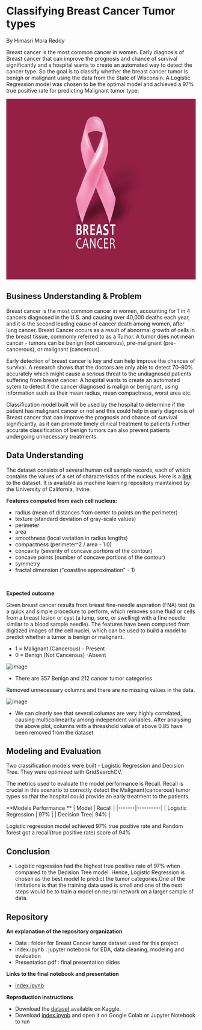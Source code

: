 # Classifying Breast Cancer Tumor types
By Himasri Mora Reddy

Breast cancer is the most common cancer in women. Early diagnosis of Breast cancer that can improve the prognosis and chance of survival significantly and a hospital wants to create an automated way to detect the cancer type. So the goal is to classify whether the breast cancer tumor is benign or malignant using the data from the State of Wisconsin. A Logistic Regression model was chosen to be the optimal model and achieved a 97% true positive rate for predicting Malignant tumor type.

<p align="center" width="100%">
<img src="https://github.com/hmorareddy/AI_Capstone/blob/main/image.png" alt="breast cancer logo" height="480" width="640"/>
</p>

## Business Understanding & Problem

Breast cancer is the most common cancer in women, accounting for 1 in 4 cancers diagnosed in the U.S. and causing over 40,000 deaths each year, and it is the second leading cause of cancer death among women, after lung cancer. Breast Cancer occurs as a result of abnormal growth of cells in the breast tissue, commonly referred to as a Tumor. A tumor does not mean cancer - tumors can be benign (not cancerous), pre-malignant (pre-cancerous), or malignant (cancerous).

Early detection of breast cancer is key and can help improve the chances of survival. A research shows that the doctors are only able to detect 70–80% accurately which might cause a serious threat to the undiagnosed patients suffering from breast cancer. A hospital wants to create an automated sytem to detect if the cancer diagnosed is malign or benignant, using information such as their mean radius, mean compactness, worst area etc.

Classification model built will be used by the hospital to determine if the patient has malignant cancer or not and this could help in early diagnosis of Breast cancer that can improve the prognosis and chance of survival significantly, as it can promote timely clinical treatment to patients.Further accurate classification of benign tumors can also prevent patients undergoing unnecessary treatments.

## Data Understanding

The dataset consists of several human cell sample records, each of which contains the values of a set of characteristics of the nucleus. Here is a **[link](https://www.kaggle.com/datasets/uciml/breast-cancer-wisconsin-data)** to the dataset. It is available as machine learning repository maintained by the University of California, Irvine.

<strong>Features computed from each cell nucleus:</strong>

- radius (mean of distances from center to points on the perimeter)
- texture (standard deviation of gray-scale values)
- perimeter
- area
- smoothness (local variation in radius lengths)
- compactness (perimeter^2 / area - 1.0)
- concavity (severity of concave portions of the contour)
- concave points (number of concave portions of the contour)
- symmetry
- fractal dimension ("coastline approximation" - 1)
<br>

<strong>Expected outcome </strong>

Given breast cancer results from breast fine-needle aspiration (FNA) test (is a quick and simple procedure to perform, which removes some fluid or cells from a breast lesion or cyst (a lump, sore, or swelling) with a fine needle similar to a blood sample needle). The features have been computed from digitized images of the cell nuclei, which can be used to build a model to predict whether a tumor is benign or malignant.
* 1 = Malignant (Cancerous) - Present
* 0 = Benign (Not Cancerous) -Absent

![image](https://user-images.githubusercontent.com/110204917/216629877-f3a9672e-f0ff-47ad-82b4-0ee4554aa211.png)

* There are 357 Benign and 212 cancer tumor categories

Removed unnecessary columns and there are no missing values in the data.

![image](https://user-images.githubusercontent.com/110204917/216631007-a66d04de-4935-4c44-b752-e72ce2b3d45b.png)

* We can clearly see that several columns are very highly correlated, causing multicollinearity among independent variables. After analysing the above plot, columns with a threashold value of above 0.85 have been removed from the dataset 

## Modeling and Evaluation

Two classification models were built - Logistic Regression and Decision Tree. They were optimized with GridSearchCV.

The metrics used to evaluate the model performance is Recall. Recall is crucial in this scenario to correctly detect the Malignant(cancerous) tumor types so that the hospital could provide an early treatment to the patients. 

**Models Performance **
| Model |  Recall |
|-------|----------|
| Logistic Regression | 97% |
| Decision Tree| 94% |

Logistic regression model achieved 97% true positive rate and Random forest got a recall(true positive rate) score of 94%

## Conclusion

- Logistic regression had the highest true positive rate of 97% when compared to the Decision Tree model. Hence, Logistic Regression is chosen as the best model to predict the tumor categories.One of the limitations is that the training data used is small and one of the next steps would be to train a model on neural network on a larger sample of data.

## Repository

**An explanation of the repository organization**
- Data : folder for Breast Cancer tumor dataset used for this project
- index.ipynb : jupyter notebook for EDA, data cleaning, modeling and evaluation
- Presentation.pdf : final presentation slides

**Links to the final notebook and presentation**
- [index.ipynb](.//index.ipynb)

**Reproduction instructions**
- Download the [dataset](https://www.kaggle.com/datasets/uciml/breast-cancer-wisconsin-data) available on Kaggle.
- Download [index.ipynb](.//index.ipynb) and open it on Google Colab or Jupyter Notebook to run 
